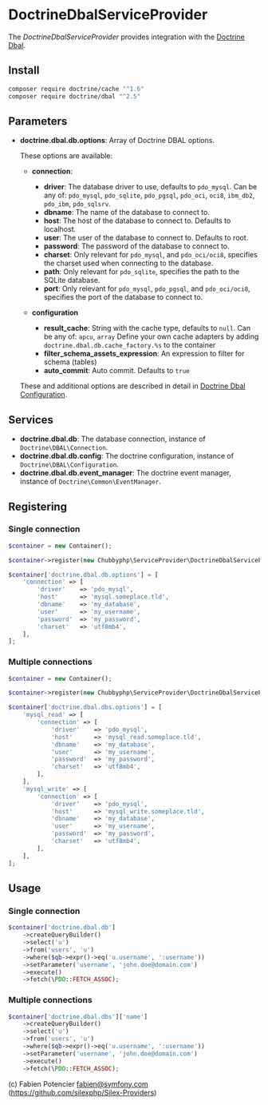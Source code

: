 # DoctrineDbalServiceProvider

The *DoctrineDbalServiceProvider* provides integration with the [Doctrine Dbal][1].

## Install

```sh
composer require doctrine/cache "^1.6"
composer require doctrine/dbal "^2.5"
```

## Parameters

* **doctrine.dbal.db.options**: Array of Doctrine DBAL options.

    These options are available:

    * **connection**:

        * **driver**: The database driver to use, defaults to `pdo_mysql`.
        Can be any of: `pdo_mysql`, `pdo_sqlite`, `pdo_pgsql`,
        `pdo_oci`, `oci8`, `ibm_db2`, `pdo_ibm`, `pdo_sqlsrv`.
        * **dbname**: The name of the database to connect to.
        * **host**: The host of the database to connect to. Defaults to localhost.
        * **user**: The user of the database to connect to. Defaults to root.
        * **password**: The password of the database to connect to.
        * **charset**: Only relevant for `pdo_mysql`, and `pdo_oci/oci8`,
        specifies the charset used when connecting to the database.
        * **path**: Only relevant for `pdo_sqlite`, specifies the path to
        the SQLite database.
        * **port**: Only relevant for `pdo_mysql`, `pdo_pgsql`, and `pdo_oci/oci8`,
        specifies the port of the database to connect to.

    * **configuration**

        * **result_cache**: String with the cache type, defaults to `null`.
        Can be any of: `apcu`, `array`
        Define your own cache adapters by adding `doctrine.dbal.db.cache_factory.%s` to the container
        * **filter_schema_assets_expression**: An expression to filter for schema (tables)
        * **auto_commit**: Auto commit. Defaults to `true`

  These and additional options are described in detail in [Doctrine Dbal Configuration][2].

## Services

* **doctrine.dbal.db**: The database connection, instance of `Doctrine\DBAL\Connection`.
* **doctrine.dbal.db.config**: The doctrine configuration, instance of `Doctrine\DBAL\Configuration`.
* **doctrine.dbal.db.event_manager**: The doctrine event manager, instance of  `Doctrine\Common\EventManager`.

## Registering

### Single connection

```php
$container = new Container();

$container->register(new Chubbyphp\ServiceProvider\DoctrineDbalServiceProvider()));

$container['doctrine.dbal.db.options'] = [
    'connection' => [
        'driver'    => 'pdo_mysql',
        'host'      => 'mysql.someplace.tld',
        'dbname'    => 'my_database',
        'user'      => 'my_username',
        'password'  => 'my_password',
        'charset'   => 'utf8mb4',
    ],
];
```

### Multiple connections

```php
$container = new Container();

$container->register(new Chubbyphp\ServiceProvider\DoctrineDbalServiceProvider());

$container['doctrine.dbal.dbs.options'] = [
    'mysql_read' => [
        'connection' => [
            'driver'    => 'pdo_mysql',
            'host'      => 'mysql_read.someplace.tld',
            'dbname'    => 'my_database',
            'user'      => 'my_username',
            'password'  => 'my_password',
            'charset'   => 'utf8mb4',
        ],
    ],
    'mysql_write' => [
        'connection' => [
            'driver'    => 'pdo_mysql',
            'host'      => 'mysql_write.someplace.tld',
            'dbname'    => 'my_database',
            'user'      => 'my_username',
            'password'  => 'my_password',
            'charset'   => 'utf8mb4',
        ],
    ],
];
```

## Usage

### Single connection

```php
$container['doctrine.dbal.db']
    ->createQueryBuilder()
    ->select('u')
    ->from('users', 'u')
    ->where($qb->expr()->eq('u.username', ':username'))
    ->setParameter('username', 'john.doe@domain.com')
    ->execute()
    ->fetch(\PDO::FETCH_ASSOC);
```

### Multiple connections

```php
$container['doctrine.dbal.dbs']['name']
    ->createQueryBuilder()
    ->select('u')
    ->from('users', 'u')
    ->where($qb->expr()->eq('u.username', ':username'))
    ->setParameter('username', 'john.doe@domain.com')
    ->execute()
    ->fetch(\PDO::FETCH_ASSOC);
```

(c) Fabien Potencier <fabien@symfony.com> (https://github.com/silexphp/Silex-Providers)

[1]: https://www.doctrine-project.org/projects/dbal
[2]: https://www.doctrine-project.org/projects/doctrine-dbal/en/latest/reference/configuration.html
